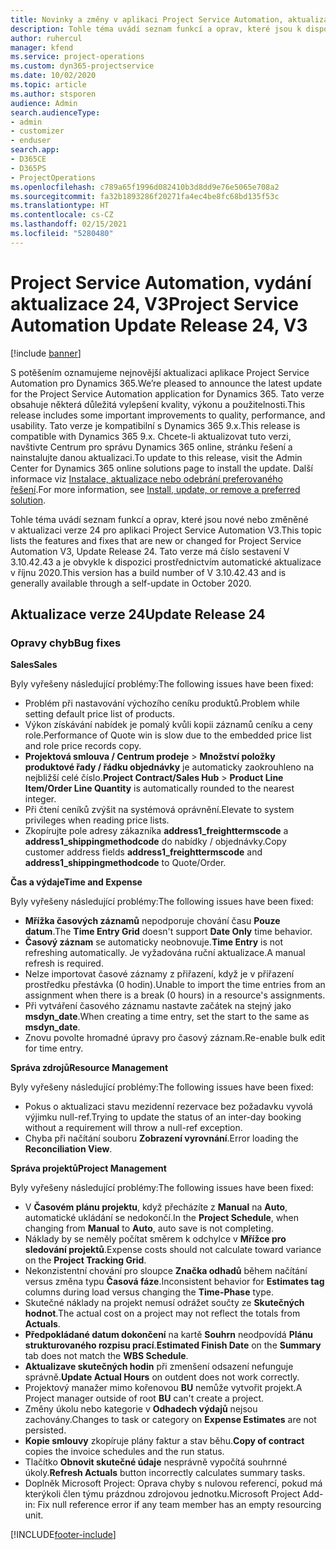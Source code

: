 ```yaml
---
title: Novinky a změny v aplikaci Project Service Automation, aktualizace verze 24, V3
description: Tohle téma uvádí seznam funkcí a oprav, které jsou k dispozici v Project Service Automation, aktualizace verze 24, V3.
author: ruhercul
manager: kfend
ms.service: project-operations
ms.custom: dyn365-projectservice
ms.date: 10/02/2020
ms.topic: article
ms.author: stsporen
audience: Admin
search.audienceType:
- admin
- customizer
- enduser
search.app:
- D365CE
- D365PS
- ProjectOperations
ms.openlocfilehash: c789a65f1996d082410b3d8dd9e76e5065e708a2
ms.sourcegitcommit: fa32b1893286f20271fa4ec4be8fc68bd135f53c
ms.translationtype: HT
ms.contentlocale: cs-CZ
ms.lasthandoff: 02/15/2021
ms.locfileid: "5280480"
---
```

# <a name="project-service-automation-update-release-24-v3"></a><span data-ttu-id="3d1b2-103">Project Service Automation, vydání aktualizace 24, V3</span><span class="sxs-lookup"><span data-stu-id="3d1b2-103">Project Service Automation Update Release 24, V3</span></span>

[!include [banner](../includes/psa-now-project-operations.md)]

<span data-ttu-id="3d1b2-104">S potěšením oznamujeme nejnovější aktualizaci aplikace Project Service Automation pro Dynamics 365.</span><span class="sxs-lookup"><span data-stu-id="3d1b2-104">We’re pleased to announce the latest update for the Project Service Automation application for Dynamics 365.</span></span> <span data-ttu-id="3d1b2-105">Tato verze obsahuje některá důležitá vylepšení kvality, výkonu a použitelnosti.</span><span class="sxs-lookup"><span data-stu-id="3d1b2-105">This release includes some important improvements to quality, performance, and usability.</span></span> <span data-ttu-id="3d1b2-106">Tato verze je kompatibilní s Dynamics 365 9.x.</span><span class="sxs-lookup"><span data-stu-id="3d1b2-106">This release is compatible with Dynamics 365 9.x.</span></span> <span data-ttu-id="3d1b2-107">Chcete-li aktualizovat tuto verzi, navštivte Centrum pro správu Dynamics 365 online, stránku řešení a nainstalujte danou aktualizaci.</span><span class="sxs-lookup"><span data-stu-id="3d1b2-107">To update to this release, visit the Admin Center for Dynamics 365 online solutions page to install the update.</span></span> <span data-ttu-id="3d1b2-108">Další informace viz [Instalace, aktualizace nebo odebrání preferovaného řešení](https://docs.microsoft.com/power-platform/admin/install-remove-preferred-solution).</span><span class="sxs-lookup"><span data-stu-id="3d1b2-108">For more information, see [Install, update, or remove a preferred solution](https://docs.microsoft.com/power-platform/admin/install-remove-preferred-solution).</span></span>

<span data-ttu-id="3d1b2-109">Tohle téma uvádí seznam funkcí a oprav, které jsou nové nebo změněné v aktualizaci verze 24 pro aplikaci Project Service Automation V3.</span><span class="sxs-lookup"><span data-stu-id="3d1b2-109">This topic lists the features and fixes that are new or changed for Project Service Automation V3, Update Release 24.</span></span> <span data-ttu-id="3d1b2-110">Tato verze má číslo sestavení V 3.10.42.43 a je obvykle k dispozici prostřednictvím automatické aktualizace v říjnu 2020.</span><span class="sxs-lookup"><span data-stu-id="3d1b2-110">This version has a build number of V 3.10.42.43 and is generally available through a self-update in October 2020.</span></span>

## <a name="update-release-24"></a><span data-ttu-id="3d1b2-111">Aktualizace verze 24</span><span class="sxs-lookup"><span data-stu-id="3d1b2-111">Update Release 24</span></span>

### <a name="bug-fixes"></a><span data-ttu-id="3d1b2-112">Opravy chyb</span><span class="sxs-lookup"><span data-stu-id="3d1b2-112">Bug fixes</span></span>

<span data-ttu-id="3d1b2-113">**Sales**</span><span class="sxs-lookup"><span data-stu-id="3d1b2-113">**Sales**</span></span>

<span data-ttu-id="3d1b2-114">Byly vyřešeny následující problémy:</span><span class="sxs-lookup"><span data-stu-id="3d1b2-114">The following issues have been fixed:</span></span>

- <span data-ttu-id="3d1b2-115">Problém při nastavování výchozího ceníku produktů.</span><span class="sxs-lookup"><span data-stu-id="3d1b2-115">Problem while setting default price list of products.</span></span>
- <span data-ttu-id="3d1b2-116">Výkon získávání nabídek je pomalý kvůli kopii záznamů ceníku a ceny role.</span><span class="sxs-lookup"><span data-stu-id="3d1b2-116">Performance of Quote win is slow due to the embedded price list and role price records copy.</span></span>
- <span data-ttu-id="3d1b2-117">**Projektová smlouva / Centrum prodeje** > **Množství položky produktové řady / řádku objednávky** je automaticky zaokrouhleno na nejbližší celé číslo.</span><span class="sxs-lookup"><span data-stu-id="3d1b2-117">**Project Contract/Sales Hub** > **Product Line Item/Order Line Quantity** is automatically rounded to the nearest integer.</span></span>
- <span data-ttu-id="3d1b2-118">Při čtení ceníků zvýšit na systémová oprávnění.</span><span class="sxs-lookup"><span data-stu-id="3d1b2-118">Elevate to system privileges when reading price lists.</span></span>
- <span data-ttu-id="3d1b2-119">Zkopírujte pole adresy zákazníka **address1_freighttermscode** a **address1_shippingmethodcode** do nabídky / objednávky.</span><span class="sxs-lookup"><span data-stu-id="3d1b2-119">Copy customer address fields **address1_freighttermscode** and **address1_shippingmethodcode** to Quote/Order.</span></span> 


<span data-ttu-id="3d1b2-120">**Čas a výdaje**</span><span class="sxs-lookup"><span data-stu-id="3d1b2-120">**Time and Expense**</span></span>

<span data-ttu-id="3d1b2-121">Byly vyřešeny následující problémy:</span><span class="sxs-lookup"><span data-stu-id="3d1b2-121">The following issues have been fixed:</span></span>

- <span data-ttu-id="3d1b2-122">**Mřížka časových záznamů** nepodporuje chování času **Pouze datum**.</span><span class="sxs-lookup"><span data-stu-id="3d1b2-122">The **Time Entry Grid** doesn't support **Date Only** time behavior.</span></span>
- <span data-ttu-id="3d1b2-123">**Časový záznam** se automaticky neobnovuje.</span><span class="sxs-lookup"><span data-stu-id="3d1b2-123">**Time Entry** is not refreshing automatically.</span></span> <span data-ttu-id="3d1b2-124">Je vyžadována ruční aktualizace.</span><span class="sxs-lookup"><span data-stu-id="3d1b2-124">A manual refresh is required.</span></span>
- <span data-ttu-id="3d1b2-125">Nelze importovat časové záznamy z přiřazení, když je v přiřazení prostředku přestávka (0 hodin).</span><span class="sxs-lookup"><span data-stu-id="3d1b2-125">Unable to import the time entries from an assignment when there is a break (0 hours) in a resource's assignments.</span></span>
- <span data-ttu-id="3d1b2-126">Při vytváření časového záznamu nastavte začátek na stejný jako **msdyn_date**.</span><span class="sxs-lookup"><span data-stu-id="3d1b2-126">When creating a time entry, set the start to the same as **msdyn_date**.</span></span>
- <span data-ttu-id="3d1b2-127">Znovu povolte hromadné úpravy pro časový záznam.</span><span class="sxs-lookup"><span data-stu-id="3d1b2-127">Re-enable bulk edit for time entry.</span></span>

<span data-ttu-id="3d1b2-128">**Správa zdrojů**</span><span class="sxs-lookup"><span data-stu-id="3d1b2-128">**Resource Management**</span></span>

<span data-ttu-id="3d1b2-129">Byly vyřešeny následující problémy:</span><span class="sxs-lookup"><span data-stu-id="3d1b2-129">The following issues have been fixed:</span></span>

- <span data-ttu-id="3d1b2-130">Pokus o aktualizaci stavu mezidenní rezervace bez požadavku vyvolá výjimku null-ref.</span><span class="sxs-lookup"><span data-stu-id="3d1b2-130">Trying to update the status of an inter-day booking without a requirement will throw a null-ref exception.</span></span>
- <span data-ttu-id="3d1b2-131">Chyba při načítání souboru **Zobrazení vyrovnání**.</span><span class="sxs-lookup"><span data-stu-id="3d1b2-131">Error loading the **Reconciliation View**.</span></span>


<span data-ttu-id="3d1b2-132">**Správa projektů**</span><span class="sxs-lookup"><span data-stu-id="3d1b2-132">**Project Management**</span></span>

<span data-ttu-id="3d1b2-133">Byly vyřešeny následující problémy:</span><span class="sxs-lookup"><span data-stu-id="3d1b2-133">The following issues have been fixed:</span></span>

- <span data-ttu-id="3d1b2-134">V **Časovém plánu projektu**, když přecházíte z **Manual** na **Auto**, automatické ukládání se nedokončí.</span><span class="sxs-lookup"><span data-stu-id="3d1b2-134">In the **Project Schedule**, when changing from **Manual** to **Auto**, auto save is not completing.</span></span>
- <span data-ttu-id="3d1b2-135">Náklady by se neměly počítat směrem k odchylce v **Mřížce pro sledování projektů**.</span><span class="sxs-lookup"><span data-stu-id="3d1b2-135">Expense costs should not calculate toward variance on the **Project Tracking Grid**.</span></span>
- <span data-ttu-id="3d1b2-136">Nekonzistentní chování pro sloupce **Značka odhadů** během načítání versus změna typu **Časová fáze**.</span><span class="sxs-lookup"><span data-stu-id="3d1b2-136">Inconsistent behavior for **Estimates tag** columns during load versus changing the **Time-Phase** type.</span></span>
- <span data-ttu-id="3d1b2-137">Skutečné náklady na projekt nemusí odrážet součty ze **Skutečných hodnot**.</span><span class="sxs-lookup"><span data-stu-id="3d1b2-137">The actual cost on a project may not reflect the totals from **Actuals**.</span></span>
- <span data-ttu-id="3d1b2-138">**Předpokládané datum dokončení** na kartě **Souhrn** neodpovídá **Plánu strukturovaného rozpisu prací**.</span><span class="sxs-lookup"><span data-stu-id="3d1b2-138">**Estimated Finish Date** on the **Summary** tab does not match the **WBS Schedule**.</span></span>
- <span data-ttu-id="3d1b2-139">**Aktualizave skutečných hodin** při zmenšení odsazení nefunguje správně.</span><span class="sxs-lookup"><span data-stu-id="3d1b2-139">**Update Actual Hours** on outdent does not work correctly.</span></span>
- <span data-ttu-id="3d1b2-140">Projektový manažer mimo kořenovou **BU** nemůže vytvořit projekt.</span><span class="sxs-lookup"><span data-stu-id="3d1b2-140">A Project manager outside of root **BU** can't create a project.</span></span>
- <span data-ttu-id="3d1b2-141">Změny úkolu nebo kategorie v **Odhadech výdajů** nejsou zachovány.</span><span class="sxs-lookup"><span data-stu-id="3d1b2-141">Changes to task or category on **Expense Estimates** are not persisted.</span></span>
- <span data-ttu-id="3d1b2-142">**Kopie smlouvy** zkopíruje plány faktur a stav běhu.</span><span class="sxs-lookup"><span data-stu-id="3d1b2-142">**Copy of contract** copies the invoice schedules and the run status.</span></span>
- <span data-ttu-id="3d1b2-143">Tlačítko **Obnovit skutečné údaje** nesprávně vypočítá souhrnné úkoly.</span><span class="sxs-lookup"><span data-stu-id="3d1b2-143">**Refresh Actuals** button incorrectly calculates summary tasks.</span></span>
- <span data-ttu-id="3d1b2-144">Doplněk Microsoft Project: Oprava chyby s nulovou referencí, pokud má kterýkoli člen týmu prázdnou zdrojovou jednotku.</span><span class="sxs-lookup"><span data-stu-id="3d1b2-144">Microsoft Project Add-in: Fix null reference error if any team member has an empty resourcing unit.</span></span>



[!INCLUDE[footer-include](../includes/footer-banner.md)]